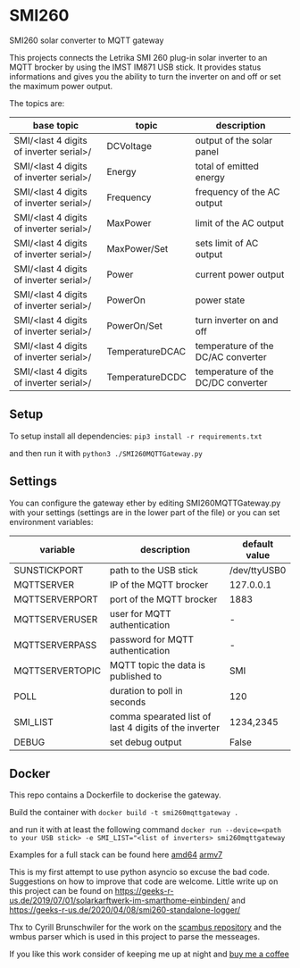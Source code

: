 # SMI260
SMI260 solar converter to MQTT gateway

This projects connects the Letrika SMI 260 plug-in solar inverter to an MQTT brocker by using the IMST IM871 USB stick.
It provides status informations and gives you the ability to turn the inverter on and off or set the maximum power output. 

The topics are:

 base topic   | topic   | description
------------- | ------------- | ------------
SMI/<last 4 digits of inverter serial>/  | DCVoltage       | output of the solar panel
SMI/<last 4 digits of inverter serial>/  | Energy          | total of emitted energy
SMI/<last 4 digits of inverter serial>/  | Frequency       | frequency of the AC output
SMI/<last 4 digits of inverter serial>/  | MaxPower        | limit of the AC output
SMI/<last 4 digits of inverter serial>/  | MaxPower/Set    | sets limit of AC output
SMI/<last 4 digits of inverter serial>/  | Power           | current power output
SMI/<last 4 digits of inverter serial>/  | PowerOn         | power state
SMI/<last 4 digits of inverter serial>/  | PowerOn/Set     | turn inverter on and off
SMI/<last 4 digits of inverter serial>/  | TemperatureDCAC | temperature of the DC/AC converter
SMI/<last 4 digits of inverter serial>/  | TemperatureDCDC | temperature of the DC/DC converter

## Setup

To setup install all dependencies: `pip3 install -r requirements.txt` 

and then run it with  `python3 ./SMI260MQTTGateway.py`

## Settings
You can configure the gateway ether by editing SMI260MQTTGateway.py with your settings (settings are in the lower part of the file) or you can set environment variables:

variable | description | default value 
---------|------------ | --------------
SUNSTICKPORT     | path to the USB stick        | /dev/ttyUSB0
MQTTSERVER       | IP of the MQTT brocker       | 127.0.0.1
MQTTSERVERPORT   | port of the MQTT brocker     | 1883
MQTTSERVERUSER   | user for MQTT authentication | -
MQTTSERVERPASS   | password for MQTT authentication | -
MQTTSERVERTOPIC  | MQTT topic the data is published to | SMI
POLL             | duration to poll in seconds | 120
SMI_LIST         | comma spearated list of last 4 digits of the inverter | 1234,2345
DEBUG            | set debug output            | False

## Docker

This repo contains a Dockerfile to dockerise the gateway. 

Build the container with `docker build -t smi260mqttgateway .`

and run it with at least the following command  `docker run --device=<path to your USB stick> -e SMI_LIST="<list of inverters> smi260mqttgateway`

Examples for a full stack can be found here [amd64](https://github.com/geeks-r-us/SMI260/blob/master/amd64.docker-compose.yml) [armv7](https://github.com/geeks-r-us/SMI260/blob/master/armv7.docker-compose.yml)
                                         
This is my first attempt to use python asyncio so excuse the bad code. Suggestions on how to improve that code are welcome.
Little write up on this project can be found on https://geeks-r-us.de/2019/07/01/solarkarftwerk-im-smarthome-einbinden/ and
https://geeks-r-us.de/2020/04/08/smi260-standalone-logger/

Thx to Cyrill Brunschwiler for the work on the [scambus repository](https://github.com/CBrunsch/scambus) and the wmbus parser which is used in this project to parse the messeages.

If you like this work consider of keeping me up at night and [buy me a coffee](https://ko-fi.com/geeks_r_us) 
